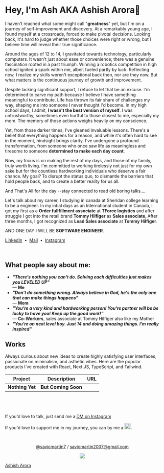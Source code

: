 # Hey, I'm Ash AKA Ashish Arora👋

I haven't reached what some might call "**greatness**" yet, but I'm on a journey of self-improvement and discovery. At a remarkably young age, I found myself at a crossroads, forced to make pivotal decisions. Looking back, it's hard to judge whether those choices were right or wrong, but I believe time will reveal their true significance.

Around the ages of 12 to 14, I gravitated towards technology, particularly computers. It wasn't just about ease or convenience; there was a genuine fascination rooted in a past triumph. Winning a robotics competition in high school ignited a spark within me, albeit fueled partly by luck. Reflecting now, I realize my skills weren't exceptional back then, nor are they now. But what matters is the continuous journey of growth and improvement.

Despite lacking significant support, I refuse to let that be an excuse. I'm determined to carve my path because I believe I have something meaningful to contribute. Life has thrown its fair share of challenges my way, shaping me into someone I never thought I'd become. In my high school days, I admit, **I wasn't the best version of myself**. I was untrustworthy, sometimes even hurtful to those closest to me, especially my mom. The memory of those actions weighs heavily on my conscience.

Yet, from those darker times, I've gleaned invaluable lessons. There's a belief that everything happens for a reason, and while it's often hard to see in the moment, hindsight brings clarity. I've undergone a profound transformation, from someone who once saw life as meaningless and tiresome to someone **determined to make each day count**.

Now, my focus is on making the rest of my days, and those of my family, truly worth living. I'm committed to working tirelessly not just for my own sake but for the countless hardworking individuals who deserve a fair chance. My goal? To disrupt the status quo, to dismantle the barriers that hold people back, and to create a better reality for us all.

And That's All for the day --stay connected to read old boring talks....

Let's talk about my career, I studying in canada at Sheridan college learning to be a engineer. In my intial days as an International student in Canada, I got my first as a **Order fullfillment associate** at **TForce logistics** and after struggle I got into the retail brand **Tommy Hilfiger** as **Sales associate**, After three months, I got recognized as **Lead Sales associate** at **Tommy Hilfiger**.

AND ONE DAY I WILL BE **SOFTWARE ENGINEER**.

[LinkedIn](https://ca.linkedin.com/in/ashish-arora-220b861b8?trk=profile-badge)&nbsp;&nbsp;•&nbsp;&nbsp;[Mail](mailto:ashisharora2312004@gmail.com)&nbsp;&nbsp;•&nbsp;&nbsp;[Instagram](https://www.instagram.com/the_ashish_arora/)

<br>

## What people say about me:

- **_"There's nothing you can't do. Solving each difficulties just makes you LEVELED UP"_** <br>
  — **Me**
- **_"Don't do something wrong. Always believe in God, he's the only one that can make things happens"_** <br>
  — **Mom**
- **_"You’re a very kind and hardworking person! You're partner will be be lucky to have you! Keep up the good work!"_** <br>
  — **Co-Workers**, sales associate at Tommy Hilfiger also like my Mother
- **_"You’re on next level boy. Just 14 and doing amazing things. I’m really inspired"_** <br>

## Works

Always curious about new ideas to create highly satisfying user interfaces, passionate on minimalism, and asthetic vibes. Here are the popular products I've created with React, Next.JS, TypeScript, and Tailwind.

| Project           | Description                                                  | URL                                                          |
| ----------------- | ------------------------------------------------------------ | ------------------------------------------------------------ |
| **Nothing Yet**   |                  **But Coming Soon**                         | 
                            

<br>

#
If you'd love to talk, just send me a [DM on Instagram](https://www.instagram.com/the_ashish_arora/)

If you'd love to support me in my journey, you can by me a <a href='https://ko-fi.com/P5P8XUA7W' target='_blank'><img height='36' style='border:0px;height:20px;' src='https://storage.ko-fi.com/cdn/kofi2.png?v=3' border='0' alt='Buy Me a Coffee at ko-fi.com' /></a>.

<br>

<p align='center'><a href="https://twitter.com/saviomartin7">@saviomartin7<a> / <a href="mailto:saviomartin2007@gmail.com">saviomartin2007@gmail.com<a></p>
<p align='center'><img src='https://visitor-badge.laobi.icu/badge?page_id=saviomartin&left_color=blue&left_text=Total%20Visitors&right_color=#0096c7'></p>
<div class="badge-base LI-profile-badge" data-locale="en_US" data-size="medium" data-theme="dark" data-type="VERTICAL" data-vanity="ashish-arora-220b861b8" data-version="v1"><a class="badge-base__link LI-simple-link" href="https://ca.linkedin.com/in/ashish-arora-220b861b8?trk=profile-badge">Ashish Arora</a></div>
<script src="https://platform.linkedin.com/badges/js/profile.js" async defer type="text/javascript"></script>
